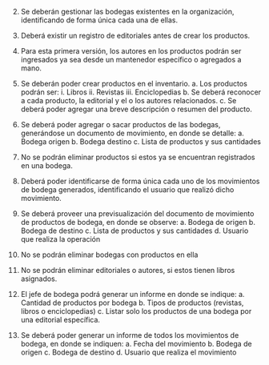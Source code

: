 2.	Se deberán gestionar las bodegas existentes en la organización, identificando de forma única cada una de ellas.

5.	Deberá existir un registro de editoriales antes de crear los productos.

6.	Para esta primera versión, los autores en los productos podrán ser ingresados ya sea desde un mantenedor específico o agregados a mano.

1.	Se deberán poder crear productos en el inventario.
a.	Los productos podrán ser:
i.	Libros
ii.	Revistas
iii.	Enciclopedias
b.	Se deberá reconocer a cada producto, la editorial y el o los autores relacionados.
c.	Se deberá poder agregar una breve descripción o resumen del producto.

3.	Se deberá poder agregar o sacar productos de las bodegas, generándose un documento de movimiento, en donde se detalle:
a.	Bodega origen
b.	Bodega destino
c.	Lista de productos y sus cantidades

11.	No se podrán eliminar productos si estos ya se encuentran registrados en una bodega.

7.	Deberá poder identificarse de forma única cada uno de los movimientos de bodega generados, identificando el usuario que realizó dicho movimiento.

4.	Se deberá proveer una previsualización del documento de movimiento de productos de bodega, en donde se observe:
a.	Bodega de origen
b.	Bodega de destino
c.	Lista de productos y sus cantidades
d.	Usuario que realiza la operación

10.	No se podrán eliminar bodegas con productos en ella

12.	No se podrán eliminar editoriales o autores, si estos tienen libros asignados.

8.	El jefe de bodega podrá generar un informe en donde se indique:
a.	Cantidad de productos por bodega
b.	Tipos de productos (revistas, libros o enciclopedias)
c.	Listar solo los productos de una bodega por una editorial específica.

9.	Se deberá poder generar un informe de todos los movimientos de bodega, en donde se indiquen:
a.	Fecha del movimiento
b.	Bodega de origen
c.	Bodega de destino
d.	Usuario que realiza el movimiento




